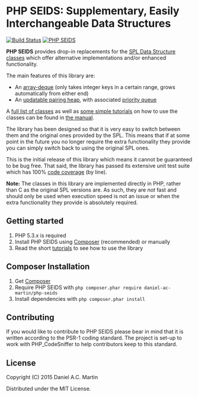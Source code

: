 PHP SEIDS: Supplementary, Easily Interchangeable Data Structures
================================================================

[![Build Status][build status]][travis-ci]
[![PHP SEIDS][logo]][website]

**PHP SEIDS** provides drop-in replacements for the [SPL Data Structure
classes] which offer alternative implementations and/or enhanced
functionality.

The main features of this library are:

* An [array-deque] (only takes integer keys in a certain range, grows
  automatically from either end)
* An [updatable pairing heap], with associated [priority queue]

A [full list of classes] as well as [some simple tutorials] on how to use the
classes can be found in [the manual].

The library has been designed so that it is very easy to switch between them and
the original ones provided by the SPL. This means that if at some point in the
future you no longer require the extra functionality they provide you can simply
switch back to using the original SPL ones.

This is the initial release of this library which means it cannot be guaranteed
to be bug free. That said, the library has passed its extensive unit test suite
which has 100% [code coverage] (by line).

**Note:** The classes in this library are implemented directly in PHP, rather
than C as the original SPL versions are. As such, they are *not* fast and should
only be used when execution speed is not an issue or when the extra
functionality they provide is absolutely required.

Getting started
---------------

1. PHP 5.3.x is required
2. Install PHP SEIDS using [Composer] (recommended) or manually
3. Read the short [tutorials] to see how to use the library

Composer Installation
---------------------

1. Get [Composer]
2. Require PHP SEIDS with `php composer.phar require daniel-ac-martin/php-seids`
3. Install dependencies with `php composer.phar install`

Contributing
------------

If you would like to contribute to PHP SEIDS please bear in mind that it is
written according to the PSR-1 coding standard. The project is set-up to work
with PHP_CodeSniffer to help contributors keep to this standard.

License
-------

Copyright (C) 2015 Daniel A.C. Martin

Distributed under the MIT License.

 [website]:                    http://php-seids.net
 [logo]:                       http://php-seids.net/images/logo.svg
 [travis-ci]:                  https://travis-ci.org/daniel-ac-martin/php-seids
 [build status]:               https://travis-ci.org/daniel-ac-martin/php-seids.png?branch=master
 [SPL Data Structure classes]: http://php.net/manual/en/spl.datastructures.php
 [array-deque]:                http://php-seids.net/manual/en/class.seids.arrays.dynamic.arraydeque.php
 [updatable pairing heap]:     http://php-seids.net/manual/en/class.seids.heaps.pairing.heap.php
 [priority queue]:             http://php-seids.net/manual/en/class.seids.heaps.pairing.priorityqueue.php
 [full list of classes]:       http://php-seids.net/manual/en/datastructures.php
 [tutorials]:                  http://php-seids.net/manual/en/getting-started.tutorials.php
 [some simple tutorials]:      http://php-seids.net/manual/en/getting-started.tutorials.php
 [the manual]:                 http://php-seids.net/manual/en/
 [code coverage]:              http://php-seids.net/code-coverage/
 [Composer]:                   http://getcomposer.org

